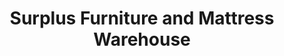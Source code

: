 ---
title: "Surplus Furniture and Mattress Warehouse"
url: /barrie/surplus-furniture-and-mattress-warehouse/
shop: furniture
---